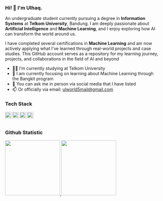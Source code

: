 ### Hi! 👋 I'm Ulhaq.

An undergraduate student currently pursuing a degree in **Information Systems** at **Telkom University**, Bandung. I am deeply passionate about **Artificial Intelligence** and **Machine Learning**, and I enjoy exploring how AI can transform the world around us.

I have completed several certifications in **Machine Learning** and am now actively applying what I've learned through real-world projects and case studies. This GitHub account serves as a repository for my learning journey, projects, and collaborations in the field of AI and beyond

- ✍🏻 I’m currently studying at Telkom University 
- 🎯 I am currently focusing on learning about Machine Learning through the Bangkit program
- 💬 You can ask me in person via social media that I have listed
- 📫 Or officially via email: ulworld5mail@gmail.com

### Tech Stack
  <a href="#"><img align="left" alt="Python" title="Python" width="21px" src="https://upload.wikimedia.org/wikipedia/commons/thumb/c/c3/Python-logo-notext.svg/1869px-Python-logo-notext.svg.png" /></a>
  <a href="#/"><img align="left" alt="Java" title="Java" width="21px" src="https://uxwing.com/wp-content/themes/uxwing/download/brands-and-social-media/java-programming-language-icon.png" /></a>
  <a href="https://colab.research.google.com//"><img align="left" alt="GoogleCollab" title="GoogleCollab" width="21px" src="https://i0.wp.com/begincodingnow.com/wp-content/uploads/2023/08/colab_logo.png?fit=260%2C160&ssl=1" /></a>
  <a href="https://jupyter.org//"><img align="left" alt="Jupyter" title="Jupyter" width="21px" src="https://seeklogo.com/images/J/jupyter-logo-A91705F539-seeklogo.com.png" /></a>
  <br>
  <br>
  
### Github Statistic
<p align="left">
<a href="https://github.com/ulhaqdhifulloh">
  <img height="180em" src="https://github-readme-stats-eight-theta.vercel.app/api?username=ulhaqdhifulloh&show_icons=true&theme=algolia&include_all_commits=true&count_private=true"/>
  <img height="180em" src="https://github-readme-stats-eight-theta.vercel.app/api/top-langs/?username=ulhaqdhifulloh&layout=compact&langs_count=8&theme=algolia"/>
</a>
</p>
